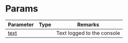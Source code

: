 # Params

<table><thead><tr><th>Parameter</th><th data-type="select">Type</th><th>Remarks</th></tr></thead><tbody><tr><td><a href="../../fail/params/text">text</a></td><td></td><td>Text logged to the console</td></tr></tbody></table>

